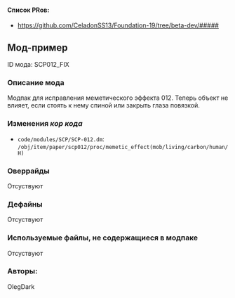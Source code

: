

#### Список PRов:

- https://github.com/CeladonSS13/Foundation-19/tree/beta-dev/#####

## Мод-пример

ID мода: SCP012_FIX

### Описание мода

Модпак для исправления меметического эффекта 012. Теперь объект не влияет, если стоять к нему спиной или закрыть
глаза повязкой.

### Изменения *кор кода*

- `code/modules/SCP/SCP-012.dm`: `/obj/item/paper/scp012/proc/memetic_effect(mob/living/carbon/human/H)`

### Оверрайды

Отсуствуют

### Дефайны

Отсуствуют

### Используемые файлы, не содержащиеся в модпаке

Отсуствуют

### Авторы:

OlegDark
